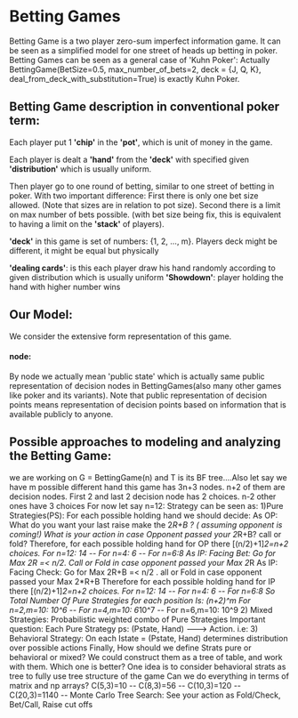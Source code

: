 # Betting Games
Betting Game is a two player zero-sum imperfect information game. It can be seen as a simplified model for one street of
heads up betting in poker. Betting Games can be seen as a general 
case of 'Kuhn Poker':
Actually BettingGame(BetSize=0.5, max_number_of_bets=2, deck = {J, Q, K}, deal_from_deck_with_substitution=True) is 
exactly Kuhn Poker. 

## Betting Game description in conventional poker term:
Each player put 1 **'chip'** in the **'pot'**, which is unit of money in the game.

Each player is dealt a **'hand'** from the **'deck'** with specified given **'distribution'** which is usually uniform. 

Then player go to one round of betting, similar to one street of betting in poker. With two important difference:
First there is only one bet size allowed. (Note that sizes are in relation to pot size). Second there is a limit on max 
number of bets possible. (with bet size being fix, this is equivalent to having a limit on the **'stack'** of players). 

**'deck'** in this game is set of numbers: {1, 2, ..., m}. Players deck might be different, it might be equal but 
physically 

**'dealing cards'**: is this each player draw his hand randomly according to given distribution which is usually uniform
**'Showdown'**: player holding the hand with higher number wins


## Our Model:
We consider the extensive form representation of this game. 

#### node:
By node we actually mean 'public state'  which is actually same public representation of decision nodes in 
BettingGames(also many other games like poker and its variants). Note that public representation of decision points 
means representation of decision points based on information that is available publicly to anyone.


## Possible approaches to modeling and analyzing the Betting Game:
 we are working on G = BettingGame(n) and T is its BF tree....Also let say we have m possible different hand
 this game has 3n+3 nodes.
 n+2 of them are decision nodes. First 2 and last 2 decision node has 2 choices. n-2 other ones have 3 choices
 For now let say n=12:
 Strategy can be seen as:
 1)Pure Strategies(PS): For each possible holding hand we should decide:
 As OP: What do you want your last raise make the 2*R+B ? ( assuming opponent is coming!) What is your action in case
 Opponent passed your 2*R+B? call or fold?
 Therefore, for each possible holding hand for OP there [(n/2)+1]*2=n+2 choices. For n=12: 14 -- For n=4: 6 -- For n=6:8
 As IP: Facing Bet: Go for Max 2R =< n/2. Call or Fold in case opponent passed your Max 2*R
 As IP: Facing Check: Go for Max 2R+B =< n/2 . all or Fold in case opponent passed your Max 2*R+B
 Therefore for each possible holding hand for IP there [(n/2)+1]*2=n+2 choices. For n=12: 14 -- For n=4: 6 -- For n=6:8
 So Total Number Of Pure Strategies for each position  Is: (n+2)^m
 For n=2,m=10: 10^6 -- For n=4,m=10: 6*10^7 -- For n=6,m=10: 10^9
 2) Mixed Strategies: Probabilistic weighted combo of Pure Strategies
 Important question: Each Pure Strategy ps: (Pstate, Hand) ---> Action. i.e:
 3) Behavioral Strategy: On each Istate = (Pstate, Hand) determines distribution over possible actions
 Finally, How should we define Strats pure or behavioral or mixed?
 We could construct them as a tree of table, and work with them. Which one is better?
 One idea is to consider behavioral strats as tree to fully use tree structure of the game
 Can we do everything in terms of matrix and np arrays?
 C(5,3)=10 -- C(8,3)=56 -- C(10,3)=120 -- C(20,3)=1140 --
 Monte Carlo Tree Search:
 See your action as Fold/Check, Bet/Call, Raise cut offs


